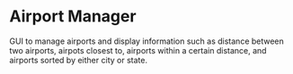 # Airport Manager

GUI to manage airports and display information such as distance between two airports, airpots closest to, airports within a certain distance, and airports sorted by either city or state.
